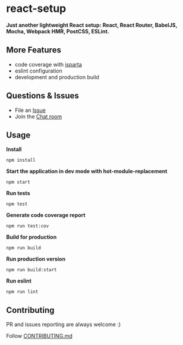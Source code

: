 # react-setup
**Just another lightweight React setup: React, React Router, BabelJS, Mocha, Webpack HMR, PostCSS, ESLint.**

## More Features
* code coverage with [isparta](https://github.com/douglasduteil/isparta)
* eslint configuration
* development and production build

## Questions & Issues

* File an [Issue](issue)
* Join the [Chat room](https://gitter.im/ngduc/react-setup)

## Usage

**Install**
```
npm install
```

**Start the application in dev mode with hot-module-replacement**
```
npm start
```

**Run tests**
```
npm test
```

**Generate code coverage report**
```
npm run test:cov
```

**Build for production**
```
npm run build
```

**Run production version**
```
npm run build:start
```

**Run eslint**
```
npm run lint
```

## Contributing

PR and issues reporting are always welcome :)

Follow [CONTRIBUTING.md](CONTRIBUTING.md)
